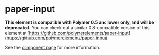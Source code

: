 paper-input
===================

**This element is compatible with Polymer 0.5 and lower only, and will be deprecated.**
You can check out a similar 0.8-compatible version of this element at [https://github.com/polymerelements/paper-input](https://github.com/polymerelements/paper-input)

See the [component page](https://www.polymer-project.org/0.5/docs/elements/paper-input.html) for more information.
